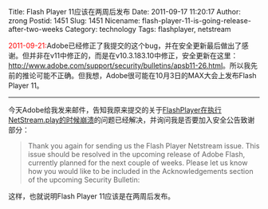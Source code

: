 Title: Flash Player 11应该在两周后发布
Date: 2011-09-17 11:20:17
Author: zrong
Postid: 1451
Slug: 1451
Nicename: flash-player-11-is-going-release-after-two-weeks
Category: technology
Tags: flashplayer, netstream

<span style="color:red">2011-09-21:</span>Adobe已经修正了我提交的这个bug，并在安全更新最后做出了感谢。但并非在v11中修正的，而是在v10.3.183.10中修正，安全更新在这里：<http://www.adobe.com/support/security/bulletins/apsb11-26.html>。所以我先前的推论可能不正确。但我想，Adobe很可能在10月3日的MAX大会上发布Flash
Player 11。

------------------------------------------------------------------------

今天Adobe给我发来邮件，告知我原来提交的关于[FlashPlayer在执行NetStream.play的时候崩溃](http://zengrong.net/post/1390.htm)的问题已经解决，并询问我是否要加入安全公告致谢部分：

> Thank you again for sending us the Flash Player Netstream issue. This
> issue should be resolved in the upcoming release of Adobe Flash,
> currently planned for the next couple of weeks. Please let us know how
> you would like to be included in the Acknowledgements section of the
> upcoming Security Bulletin:

这样，也就说明Flash Player 11应该是在两周后发布。

